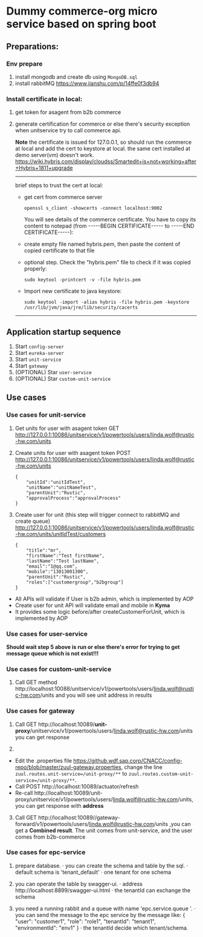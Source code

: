 # Dummy commerce-org micro service based on spring boot

## Preparations:
### Env prepare
1. install mongodb and create db using ``MongoDB.sql``
2. install rabbitMQ
https://www.jianshu.com/p/14ffe0f3db94

### Install certificate in local:
1. get token for asagent from b2b commerce

2. generate certification for commerce or else there's security exception when unitservice try to call commerce api.

	**Note** 
	the certificate is issued for 127.0.0.1, so should run the commerce at local and add the cert to keystore at local.  the same cert installed at demo server(vm) doesn't work.
	https://wiki.hybris.com/display/cloudss/Smartedit+is+not+working+after+Hybris+1811+upgrade

	-------------------------------------------

	brief steps to trust the cert at local:

	- get cert from commerce server

		`openssl s_client -showcerts -connect localhost:9002`

		You will see details of the commerce certificate. You have to copy its content to notepad (from -----BEGIN CERTIFICATE----- to -----END CERTIFICATE-----):

	- create empty file named hybris.pem, then paste the content of copied certificate to that file

	- optional step. Check the "hybris.pem" file to check if it was copied properly:

		`sudo keytool -printcert -v -file hybris.pem`

	- Import new certificate to java keystore:

		```sudo keytool -import -alias hybris -file hybris.pem -keystore /usr/lib/jvm/java/jre/lib/security/cacerts```

	-------------------------------------------
## Application startup sequence

1. Start `config-server`
2. Start `eureka-server`
3. Start `unit-service`
4. Start `gateway`
5. (OPTIONAL) Star `user-service`
6. (OPTIONAL) Star `custom-unit-service`

## Use cases
### Use cases for unit-service

1. Get units for user with asagent token
	GET http://127.0.0.1:10086/unitservice/v1/powertools/users/linda.wolf@rustic-hw.com/units 

2. Create units for user with asagent token
	POST http://127.0.0.1:10086/unitservice/v1/powertools/users/linda.wolf@rustic-hw.com/units 

	```
	{
		"unitId":"unitIdTest",
		"unitName":"unitNameTest",
		"parentUnit":"Rustic",
		"approvalProcess":"approvalProcess"
	}
	```

3. Create user for unit (this step will trigger connect to rabbitMQ and create queue)
	http://127.0.0.1:10086/unitservice/v1/powertools/users/linda.wolf@rustic-hw.com/units/unitIdTest/customers
	```
	{
		"title":"mr",
		"firstName":"Test firstName",
		"lastName":"Test lastName",
		"email":"1@qq.com",
		"mobile":"13013001300",
		"parentUnit":"Rustic",
		"roles":["customergroup","b2bgroup"]
	}
	```
 - All APIs will validate if User is b2b admin, which is implemented by AOP
 - Create user for unit API will validate email and mobile in **Kyma**
 - It provides some logic before/after createCustomerForUnit, which is implemented by AOP


### Use cases for user-service

**Should wait step 5 above is run or else there's error for trying to get message queue which is not exist!!!**

### Use cases for custom-unit-service

1. Call GET method http://localhost:10088/unitservice/v1/powertools/users/linda.wolf@rustic-hw.com/units and you will see unit address in results 

### Use cases for gateway

1. Call GET http://localhost:10089/**unit-proxy**/unitservice/v1/powertools/users/linda.wolf@rustic-hw.com/units you can get response

2. 
 - Edit the .properties file https://github.wdf.sap.corp/CNACC/config-repo/blob/master/zuul-gateway.properties, change the line `zuul.routes.unit-service=/unit-proxy/**` to `zuul.routes.custom-unit-service=/unit-proxy/**`. 
 - Call POST http://localhost:10089/actuator/refresh
 - Re-call http://localhost:10089/unit-proxy/unitservice/v1/powertools/users/linda.wolf@rustic-hw.com/units, you can get response with **address**
 
3. Call GET http://localhost:10089//gateway-forward/v1/powertools/users/linda.wolf@rustic-hw.com/units ,you can get a **Combined result**. The unit comes from unit-service, and the user comes from b2b-commerce


### Use cases for epc-service
1. prepare database. · you can create the schema and table by the sql. · default schema is 'tenant_default' · one tenant for one schema

2. you can operate the table by swagger-ui. · address http://localhost:8899/swagger-ui.html · the tenantId can exchange the schema

3. you need a running rabbit and a queue with name 'epc.service.queue '. · you can send the message to the epc service by the message like: { "user": "customer1", "role": "role1", "tenantId": "tenant1", "environmentId": "env1" } · the tenantId decide which tenant/schema.